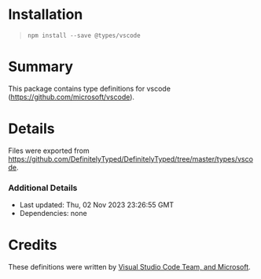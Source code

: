 # Installation
> `npm install --save @types/vscode`

# Summary
This package contains type definitions for vscode (https://github.com/microsoft/vscode).

# Details
Files were exported from https://github.com/DefinitelyTyped/DefinitelyTyped/tree/master/types/vscode.

### Additional Details
 * Last updated: Thu, 02 Nov 2023 23:26:55 GMT
 * Dependencies: none

# Credits
These definitions were written by [Visual Studio Code Team, and Microsoft](https://github.com/microsoft).
